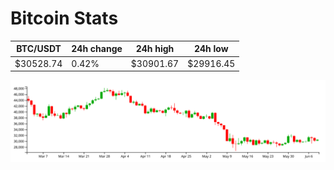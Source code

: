 # Bitcoin Stats

BTC/USDT|24h change|24h high|24h low|
|---|---|---|---|
|$30528.74|0.42%|$30901.67|$29916.45|

<img src="./chart.svg">
